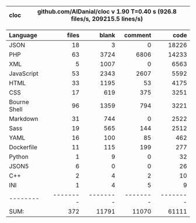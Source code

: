 
cloc|github.com/AlDanial/cloc v 1.90  T=0.40 s (926.8 files/s, 209215.5 lines/s)
--- | ---

Language|files|blank|comment|code
:-------|-------:|-------:|-------:|-------:
JSON|18|3|0|18226
PHP|63|3724|6806|14233
XML|5|1007|0|6563
JavaScript|53|2343|2607|5592
HTML|33|1195|53|4175
CSS|17|619|375|3251
Bourne Shell|96|1359|794|3221
Markdown|31|744|0|2522
Sass|19|565|144|2512
YAML|16|100|85|462
Dockerfile|11|115|199|277
Python|1|9|0|32
JSON5|6|0|0|26
C++|2|4|2|10
INI|1|4|5|9
--------|--------|--------|--------|--------
SUM:|372|11791|11070|61111
